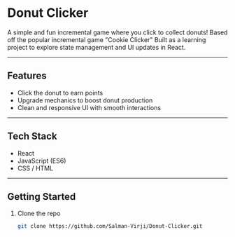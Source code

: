 # Donut Clicker

A simple and fun incremental game where you click to collect donuts! Based off the popular incremental game "Cookie Clicker" Built as a learning project to explore state management and UI updates in React.

---

##  Features

- Click the donut to earn points 
- Upgrade mechanics to boost donut production 
- Clean and responsive UI with smooth interactions

---

## Tech Stack

- React
- JavaScript (ES6)
- CSS / HTML

---

##  Getting Started

1. Clone the repo  
   ```bash
   git clone https://github.com/Salman-Virji/Donut-Clicker.git
